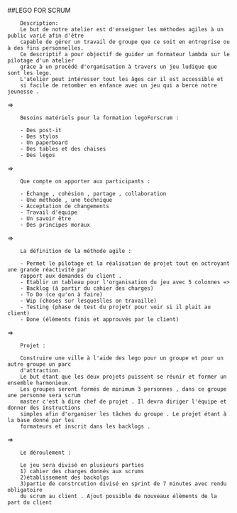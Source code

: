  ##LEGO FOR SCRUM

 		Description:
 		Le but de notre atelier est d'enseigner les méthodes agiles à un public varié afin d'être 
 		capable de gérer un travail de groupe que ce soit en entreprise ou à des fins personnelles. 
 		Ce descriptif a pour objectif de guider un formateur lambda sur le pilotage d'un atelier 
 		grâce à un procédé d'organisation à travers un jeu ludique que sont les lego. 
 		L'atelier peut intéresser tout les âges car il est accessible et
 		si facile de retomber en enfance avec un jeu qui a bercé notre jeunesse .

=>

 		Besoins matériels pour la formation legoForscrum :

 		- Des post-it
 		- Des stylos
 		- Un paperboard
 		- Des tables et des chaises 
 		- Des legos

=>

 		Que compte on apporter aux participants :

 		- Échange , cohésion , partage , collaboration
 		- Une méthode , une technique
 		- Acceptation de changements 
 		- Travail d'équipe 
 		- Un savoir être 
 		- Des principes moraux 

=>

		La définition de la méthode agile :

		- Permet le pilotage et la réalisation de projet tout en octroyant une grande réactivité par 
		rapport aux demandes du client .
		- Établir un tableau pour l'organisation du jeu avec 5 colonnes => 
		- Backlog (à partir du cahier des charges)
		- To Do (ce qu'on à faire)
		- Wip (choses sur lesqueslles on travaille)
		- Testing (phase de test du projetr pour voir si il plait au client)
		- Done (élèments finis et approuvés par le client)

=>

		Projet :

		Construire une ville à l'aide des lego pour un groupe et pour un autre groupe un parc 
		d'attraction.
		Le but étant que les deux projets puissent se réunir et former un ensemble harmonieux.
		Les groupes seront formés de minimum 3 personnes , dans ce groupe une personne sera scrum
		master c'est à dire chef de projet . Il devra diriger l'équipe et donner des instructions 
		simples afin d'organiser les tâches du groupe . Le projet étant à la base donné par les 
		formateurs et inscrit dans les backlogs .

=>

		Le déroulement : 

		Le jeu sera divisé en plusieurs parties 
		1) cahier des charges donnés aux scrums
		2)établissement des backolgs
		3)partie de constrcution divisé en sprint de 7 minutes avec rendu obligatoire
		du scrum au client . Ajout possible de nouveaux élèments de la part du client 

